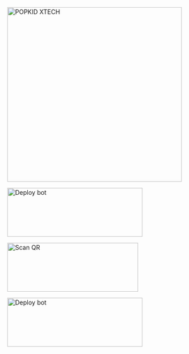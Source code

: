 <a href="https://whatsapp.com/channel/0029VadQrNI8KMqo79BiHr3l">
      <img alt="POPKID XTECH" height="400" src="https://files.catbox.moe/ialfpw.png" />
    </a>
  </div>
</div>

<a href="https://github.com/Popkiddevs/POPKID-XTECH/fork" target="blank"><img align="center" src="https://i.imgur.com/cxaSEWe.png" alt="Deploy bot" height="112" width="310" /></a>

</div>

<a href="https://popkid.vercel.app/"><img align="center" src="https://i.imgur.com/dzPTA6u.png" alt="Scan QR" height="112" width="300" /></a><br>

</div>

<a href="https://dashboard.heroku.com/new?template=https://github.com/Popkiddevs/POPKID-XTECH" target="blank"><img align="center" src="https://i.imgur.com/6rs61MY.png" alt="Deploy bot" height="112" width="310" /></a>
  <div>
